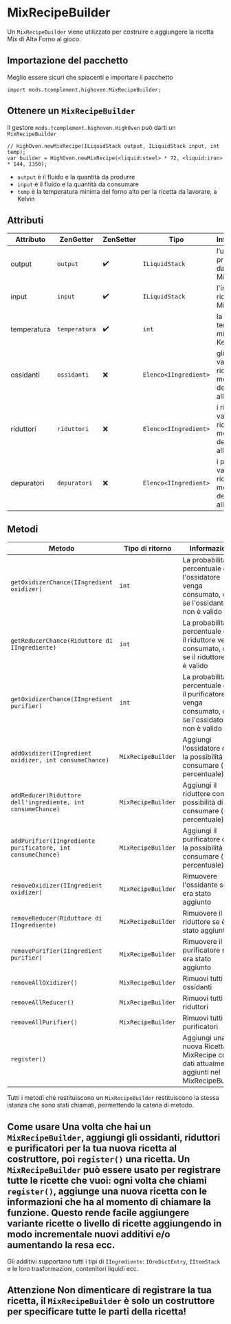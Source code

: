 # MixRecipeBuilder

Un `MixRecipeBuilder` viene utilizzato per costruire e aggiungere la ricetta Mix di Alta Forno al gioco.

## Importazione del pacchetto

Meglio essere sicuri che spiacenti e importare il pacchetto

```zenscript
import mods.tcomplement.highoven.MixRecipeBuilder;
```

## Ottenere un `MixRecipeBuilder`

Il gestore `mods.tcomplement.highoven.HighOven` può darti un `MixRecipeBuilder`

```zenscript
// HighOven.newMixRecipe(ILiquidStack output, ILiquidStack input, int temp);
var builder = HighOven.newMixRecipe(<liquid:steel> * 72, <liquid:iron> * 144, 1350);
```

+ `output` è il fluido e la quantità da produrre
+ `input` è il fluido e la quantità da consumare
+ `temp` è la temperatura minima del forno alto per la ricetta da lavorare, a Kelvin

## Attributi

| Attributo   | ZenGetter     | ZenSetter            | Tipo                        | Informazioni                                                               |
| ----------- | ------------- | -------------------- | --------------------------- | -------------------------------------------------------------------------- |
| output      | `output`      | :heavy_check_mark: | `ILiquidStack`              | l’uscita prodotta dalla MixRecipe                                          |
| input       | `input`       | :heavy_check_mark: | `ILiquidStack`              | l'input della ricetta MixRecipe                                            |
| temperatura | `temperatura` | :heavy_check_mark: | `int`                       | la temperatura minima, in Kelvin                                           |
| ossidanti   | `ossidanti`   | :x:                  | `Elenco<IIngredient>` | gli ossidanti validi per la ricetta al momento dell'accesso all'attributo  |
| riduttori   | `riduttori`   | :x:                  | `Elenco<IIngredient>` | i riduttori validi per la ricetta al momento dell'accesso all'attributo    |
| depuratori  | `depuratori`  | :x:                  | `Elenco<IIngredient>` | i purificatori validi per la ricetta al momento dell'accesso all'attributo |


## Metodi

| Metodo                                                      | Tipo di ritorno    | Informazioni                                                                                           |
| ----------------------------------------------------------- | ------------------ | ------------------------------------------------------------------------------------------------------ |
| `getOxidizerChance(IIngredient oxidizer)`                   | `int`              | La probabilità in percentuale che l'ossidatore venga consumato, o `-1` se l'ossidante non è valido     |
| `getReducerChance(Riduttore di IIngrediente)`               | `int`              | La probabilità in percentuale che il riduttore venga consumato, o `-1` se il riduttore non è valido    |
| `getOxidizerChance(IIngredient purifier)`                   | `int`              | La probabilità in percentuale che il purificatore venga consumato, o `-1` se l'ossidatore non è valido |
| `addOxidizer(IIngredient oxidizer, int consumeChance)`      | `MixRecipeBuilder` | Aggiungi l'ossidatore con la possibilità di consumare (in percentuale)                                 |
| `addReducer(Riduttore dell'ingrediente, int consumeChance)` | `MixRecipeBuilder` | Aggiungi il riduttore con la possibilità di consumare (in percentuale)                                 |
| `addPurifier(IIngrediente purificatore, int consumeChance)` | `MixRecipeBuilder` | Aggiungi il purificatore con la possibilità di consumare (in percentuale)                              |
| `removeOxidizer(IIngredient oxidizer)`                      | `MixRecipeBuilder` | Rimuovere l'ossidante se era stato aggiunto                                                            |
| `removeReducer(Riduttore di IIngrediente)`                  | `MixRecipeBuilder` | Rimuovere il riduttore se è stato aggiunto                                                             |
| `removePurifier(IIngredient purifier)`                      | `MixRecipeBuilder` | Rimuovere il purificatore se era stato aggiunto                                                        |
| `removeAllOxidizer()`                                       | `MixRecipeBuilder` | Rimuovi tutti gli ossidanti                                                                            |
| `removeAllReducer()`                                        | `MixRecipeBuilder` | Rimuovi tutti i riduttori                                                                              |
| `removeAllPurifier()`                                       | `MixRecipeBuilder` | Rimuovi tutti i purificatori                                                                           |
| `register()`                                                |                    | Aggiungi una nuova Ricetta MixRecipe con i dati attualmente aggiunti nel MixRecipeBuilder              |


Tutti i metodi che restituiscono un `MixRecipeBuilder` restituiscono la stessa istanza che sono stati chiamati, permettendo la catena di metodo.

## Come usare Una volta che hai un `MixRecipeBuilder`, aggiungi gli ossidanti, riduttori e purificatori per la tua nuova ricetta al costruttore, poi `register()` una ricetta. Un `MixRecipeBuilder` può essere usato per registrare tutte le ricette che vuoi: ogni volta che chiami `register()`, aggiunge una nuova ricetta con le informazioni che ha al momento di chiamare la funzione. Questo rende facile aggiungere variante ricette o livello di ricette aggiungendo in modo incrementale nuovi additivi e/o aumentando la resa ecc.

Gli additivi supportano tutti i tipi di `IIngrediente`: `IOreDictEntry`, `IItemStack` e le loro trasformazioni, contenitori liquidi ecc.

## Attenzione Non dimenticare di **registrare** la tua ricetta, il `MixRecipeBuilder` è solo un costruttore per specificare tutte le parti della ricetta!